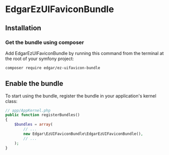 # EdgarEzUIFaviconBundle

## Installation

### Get the bundle using composer

Add EdgarEzUIFaviconBundle by running this command from the terminal at the root of
your symfony project:

```bash
composer require edgar/ez-uifavicon-bundle
```

## Enable the bundle

To start using the bundle, register the bundle in your application's kernel class:

```php
// app/AppKernel.php
public function registerBundles()
{
    $bundles = array(
        // ...
        new Edgar\EzUIFaviconBundle\EdgarEzUIFaviconBundle(),
        // ...
    );
}
```
